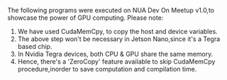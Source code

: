 The following programs were executed on NUA Dev On Meetup v1.0,to showcase the power of GPU computing. 
Please note:
1. We have used CudaMemCpy, to copy the host and device variables. 
2. The above step won't be necessary in Jetson Nano,since it's a Tegra based chip.
3. In Nvidia Tegra devices, both CPU & GPU share the same memory.
4. Hence, there's a 'ZeroCopy' feature available to skip CudaMemCpy procedure,inorder to save computation and compilation time. 
